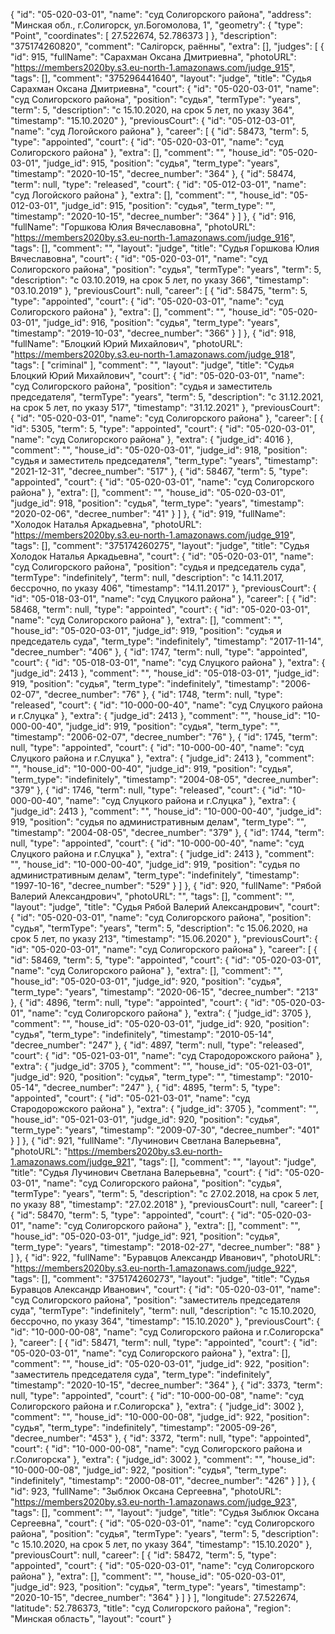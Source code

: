 {
    "id": "05-020-03-01",
    "name": "суд Солигорского района",
    "address": "Минская обл., г.Солигорск, ул.Богомолова, 1",
    "geometry": {
        "type": "Point",
        "coordinates": [
            27.522674,
            52.786373
        ]
    },
    "description": "375174260820",
    "comment": "Салігорск, раённы",
    "extra": [],
    "judges": [
        {
            "id": 915,
            "fullName": "Сарахман Оксана Дмитриевна",
            "photoURL": "https://members2020by.s3.eu-north-1.amazonaws.com/judge_915",
            "tags": [],
            "comment": "375296441640",
            "layout": "judge",
            "title": "Судья Сарахман Оксана Дмитриевна",
            "court": {
                "id": "05-020-03-01",
                "name": "суд Солигорского района",
                "position": "судья",
                "termType": "years",
                "term": 5,
                "description": "c 15.10.2020, на срок 5 лет, по указу 364",
                "timestamp": "15.10.2020"
            },
            "previousCourt": {
                "id": "05-012-03-01",
                "name": "суд Логойского района"
            },
            "career": [
                {
                    "id": 58473,
                    "term": 5,
                    "type": "appointed",
                    "court": {
                        "id": "05-020-03-01",
                        "name": "суд Солигорского района"
                    },
                    "extra": [],
                    "comment": "",
                    "house_id": "05-020-03-01",
                    "judge_id": 915,
                    "position": "судья",
                    "term_type": "years",
                    "timestamp": "2020-10-15",
                    "decree_number": "364"
                },
                {
                    "id": 58474,
                    "term": null,
                    "type": "released",
                    "court": {
                        "id": "05-012-03-01",
                        "name": "суд Логойского района"
                    },
                    "extra": [],
                    "comment": "",
                    "house_id": "05-012-03-01",
                    "judge_id": 915,
                    "position": "судья",
                    "term_type": "",
                    "timestamp": "2020-10-15",
                    "decree_number": "364"
                }
            ]
        },
        {
            "id": 916,
            "fullName": "Горшкова Юлия Вячеславовна",
            "photoURL": "https://members2020by.s3.eu-north-1.amazonaws.com/judge_916",
            "tags": [],
            "comment": "",
            "layout": "judge",
            "title": "Судья Горшкова Юлия Вячеславовна",
            "court": {
                "id": "05-020-03-01",
                "name": "суд Солигорского района",
                "position": "судья",
                "termType": "years",
                "term": 5,
                "description": "c 03.10.2019, на срок 5 лет, по указу 366",
                "timestamp": "03.10.2019"
            },
            "previousCourt": null,
            "career": [
                {
                    "id": 58475,
                    "term": 5,
                    "type": "appointed",
                    "court": {
                        "id": "05-020-03-01",
                        "name": "суд Солигорского района"
                    },
                    "extra": [],
                    "comment": "",
                    "house_id": "05-020-03-01",
                    "judge_id": 916,
                    "position": "судья",
                    "term_type": "years",
                    "timestamp": "2019-10-03",
                    "decree_number": "366"
                }
            ]
        },
        {
            "id": 918,
            "fullName": "Блоцкий Юрий Михайлович",
            "photoURL": "https://members2020by.s3.eu-north-1.amazonaws.com/judge_918",
            "tags": [
                "criminal"
            ],
            "comment": "",
            "layout": "judge",
            "title": "Судья Блоцкий Юрий Михайлович",
            "court": {
                "id": "05-020-03-01",
                "name": "суд Солигорского района",
                "position": "судья и заместитель председателя",
                "termType": "years",
                "term": 5,
                "description": "c 31.12.2021, на срок 5 лет, по указу 517",
                "timestamp": "31.12.2021"
            },
            "previousCourt": {
                "id": "05-020-03-01",
                "name": "суд Солигорского района"
            },
            "career": [
                {
                    "id": 5305,
                    "term": 5,
                    "type": "appointed",
                    "court": {
                        "id": "05-020-03-01",
                        "name": "суд Солигорского района"
                    },
                    "extra": {
                        "judge_id": 4016
                    },
                    "comment": "",
                    "house_id": "05-020-03-01",
                    "judge_id": 918,
                    "position": "судья и заместитель председателя",
                    "term_type": "years",
                    "timestamp": "2021-12-31",
                    "decree_number": "517"
                },
                {
                    "id": 58467,
                    "term": 5,
                    "type": "appointed",
                    "court": {
                        "id": "05-020-03-01",
                        "name": "суд Солигорского района"
                    },
                    "extra": [],
                    "comment": "",
                    "house_id": "05-020-03-01",
                    "judge_id": 918,
                    "position": "судья",
                    "term_type": "years",
                    "timestamp": "2020-02-06",
                    "decree_number": "41"
                }
            ]
        },
        {
            "id": 919,
            "fullName": "Холодок Наталья Аркадьевна",
            "photoURL": "https://members2020by.s3.eu-north-1.amazonaws.com/judge_919",
            "tags": [],
            "comment": "375174260275",
            "layout": "judge",
            "title": "Судья Холодок Наталья Аркадьевна",
            "court": {
                "id": "05-020-03-01",
                "name": "суд Солигорского района",
                "position": "судья и председатель суда",
                "termType": "indefinitely",
                "term": null,
                "description": "c 14.11.2017, бессрочно, по указу 406",
                "timestamp": "14.11.2017"
            },
            "previousCourt": {
                "id": "05-018-03-01",
                "name": "суд Слуцкого района"
            },
            "career": [
                {
                    "id": 58468,
                    "term": null,
                    "type": "appointed",
                    "court": {
                        "id": "05-020-03-01",
                        "name": "суд Солигорского района"
                    },
                    "extra": [],
                    "comment": "",
                    "house_id": "05-020-03-01",
                    "judge_id": 919,
                    "position": "судья и председатель суда",
                    "term_type": "indefinitely",
                    "timestamp": "2017-11-14",
                    "decree_number": "406"
                },
                {
                    "id": 1747,
                    "term": null,
                    "type": "appointed",
                    "court": {
                        "id": "05-018-03-01",
                        "name": "суд Слуцкого района"
                    },
                    "extra": {
                        "judge_id": 2413
                    },
                    "comment": "",
                    "house_id": "05-018-03-01",
                    "judge_id": 919,
                    "position": "судья",
                    "term_type": "indefinitely",
                    "timestamp": "2006-02-07",
                    "decree_number": "76"
                },
                {
                    "id": 1748,
                    "term": null,
                    "type": "released",
                    "court": {
                        "id": "10-000-00-40",
                        "name": "суд Слуцкого района и г.Слуцка"
                    },
                    "extra": {
                        "judge_id": 2413
                    },
                    "comment": "",
                    "house_id": "10-000-00-40",
                    "judge_id": 919,
                    "position": "судья",
                    "term_type": "",
                    "timestamp": "2006-02-07",
                    "decree_number": "76"
                },
                {
                    "id": 1745,
                    "term": null,
                    "type": "appointed",
                    "court": {
                        "id": "10-000-00-40",
                        "name": "суд Слуцкого района и г.Слуцка"
                    },
                    "extra": {
                        "judge_id": 2413
                    },
                    "comment": "",
                    "house_id": "10-000-00-40",
                    "judge_id": 919,
                    "position": "судья",
                    "term_type": "indefinitely",
                    "timestamp": "2004-08-05",
                    "decree_number": "379"
                },
                {
                    "id": 1746,
                    "term": null,
                    "type": "released",
                    "court": {
                        "id": "10-000-00-40",
                        "name": "суд Слуцкого района и г.Слуцка"
                    },
                    "extra": {
                        "judge_id": 2413
                    },
                    "comment": "",
                    "house_id": "10-000-00-40",
                    "judge_id": 919,
                    "position": "судья по административным делам",
                    "term_type": "",
                    "timestamp": "2004-08-05",
                    "decree_number": "379"
                },
                {
                    "id": 1744,
                    "term": null,
                    "type": "appointed",
                    "court": {
                        "id": "10-000-00-40",
                        "name": "суд Слуцкого района и г.Слуцка"
                    },
                    "extra": {
                        "judge_id": 2413
                    },
                    "comment": "",
                    "house_id": "10-000-00-40",
                    "judge_id": 919,
                    "position": "судья по административным делам",
                    "term_type": "indefinitely",
                    "timestamp": "1997-10-16",
                    "decree_number": "529"
                }
            ]
        },
        {
            "id": 920,
            "fullName": "Рябой Валерий Александрович",
            "photoURL": "",
            "tags": [],
            "comment": "",
            "layout": "judge",
            "title": "Судья Рябой Валерий Александрович",
            "court": {
                "id": "05-020-03-01",
                "name": "суд Солигорского района",
                "position": "судья",
                "termType": "years",
                "term": 5,
                "description": "c 15.06.2020, на срок 5 лет, по указу 213",
                "timestamp": "15.06.2020"
            },
            "previousCourt": {
                "id": "05-020-03-01",
                "name": "суд Солигорского района"
            },
            "career": [
                {
                    "id": 58469,
                    "term": 5,
                    "type": "appointed",
                    "court": {
                        "id": "05-020-03-01",
                        "name": "суд Солигорского района"
                    },
                    "extra": [],
                    "comment": "",
                    "house_id": "05-020-03-01",
                    "judge_id": 920,
                    "position": "судья",
                    "term_type": "years",
                    "timestamp": "2020-06-15",
                    "decree_number": "213"
                },
                {
                    "id": 4896,
                    "term": null,
                    "type": "appointed",
                    "court": {
                        "id": "05-020-03-01",
                        "name": "суд Солигорского района"
                    },
                    "extra": {
                        "judge_id": 3705
                    },
                    "comment": "",
                    "house_id": "05-020-03-01",
                    "judge_id": 920,
                    "position": "судья",
                    "term_type": "indefinitely",
                    "timestamp": "2010-05-14",
                    "decree_number": "247"
                },
                {
                    "id": 4897,
                    "term": null,
                    "type": "released",
                    "court": {
                        "id": "05-021-03-01",
                        "name": "суд Стародорожского района"
                    },
                    "extra": {
                        "judge_id": 3705
                    },
                    "comment": "",
                    "house_id": "05-021-03-01",
                    "judge_id": 920,
                    "position": "судья",
                    "term_type": "",
                    "timestamp": "2010-05-14",
                    "decree_number": "247"
                },
                {
                    "id": 4895,
                    "term": 5,
                    "type": "appointed",
                    "court": {
                        "id": "05-021-03-01",
                        "name": "суд Стародорожского района"
                    },
                    "extra": {
                        "judge_id": 3705
                    },
                    "comment": "",
                    "house_id": "05-021-03-01",
                    "judge_id": 920,
                    "position": "судья",
                    "term_type": "years",
                    "timestamp": "2009-07-30",
                    "decree_number": "401"
                }
            ]
        },
        {
            "id": 921,
            "fullName": "Лучинович Светлана Валерьевна",
            "photoURL": "https://members2020by.s3.eu-north-1.amazonaws.com/judge_921",
            "tags": [],
            "comment": "",
            "layout": "judge",
            "title": "Судья Лучинович Светлана Валерьевна",
            "court": {
                "id": "05-020-03-01",
                "name": "суд Солигорского района",
                "position": "судья",
                "termType": "years",
                "term": 5,
                "description": "c 27.02.2018, на срок 5 лет, по указу 88",
                "timestamp": "27.02.2018"
            },
            "previousCourt": null,
            "career": [
                {
                    "id": 58470,
                    "term": 5,
                    "type": "appointed",
                    "court": {
                        "id": "05-020-03-01",
                        "name": "суд Солигорского района"
                    },
                    "extra": [],
                    "comment": "",
                    "house_id": "05-020-03-01",
                    "judge_id": 921,
                    "position": "судья",
                    "term_type": "years",
                    "timestamp": "2018-02-27",
                    "decree_number": "88"
                }
            ]
        },
        {
            "id": 922,
            "fullName": "Буравцов Александр Иванович",
            "photoURL": "https://members2020by.s3.eu-north-1.amazonaws.com/judge_922",
            "tags": [],
            "comment": "375174260273",
            "layout": "judge",
            "title": "Судья Буравцов Александр Иванович",
            "court": {
                "id": "05-020-03-01",
                "name": "суд Солигорского района",
                "position": "заместитель председателя суда",
                "termType": "indefinitely",
                "term": null,
                "description": "c 15.10.2020, бессрочно, по указу 364",
                "timestamp": "15.10.2020"
            },
            "previousCourt": {
                "id": "10-000-00-08",
                "name": "суд Солигорского района и г.Солигорска"
            },
            "career": [
                {
                    "id": 58471,
                    "term": null,
                    "type": "appointed",
                    "court": {
                        "id": "05-020-03-01",
                        "name": "суд Солигорского района"
                    },
                    "extra": [],
                    "comment": "",
                    "house_id": "05-020-03-01",
                    "judge_id": 922,
                    "position": "заместитель председателя суда",
                    "term_type": "indefinitely",
                    "timestamp": "2020-10-15",
                    "decree_number": "364"
                },
                {
                    "id": 3373,
                    "term": null,
                    "type": "appointed",
                    "court": {
                        "id": "10-000-00-08",
                        "name": "суд Солигорского района и г.Солигорска"
                    },
                    "extra": {
                        "judge_id": 3002
                    },
                    "comment": "",
                    "house_id": "10-000-00-08",
                    "judge_id": 922,
                    "position": "судья",
                    "term_type": "indefinitely",
                    "timestamp": "2005-09-26",
                    "decree_number": "453"
                },
                {
                    "id": 3372,
                    "term": null,
                    "type": "appointed",
                    "court": {
                        "id": "10-000-00-08",
                        "name": "суд Солигорского района и г.Солигорска"
                    },
                    "extra": {
                        "judge_id": 3002
                    },
                    "comment": "",
                    "house_id": "10-000-00-08",
                    "judge_id": 922,
                    "position": "судья",
                    "term_type": "indefinitely",
                    "timestamp": "2000-08-01",
                    "decree_number": "426"
                }
            ]
        },
        {
            "id": 923,
            "fullName": "Зыблюк Оксана Сергеевна",
            "photoURL": "https://members2020by.s3.eu-north-1.amazonaws.com/judge_923",
            "tags": [],
            "comment": "",
            "layout": "judge",
            "title": "Судья Зыблюк Оксана Сергеевна",
            "court": {
                "id": "05-020-03-01",
                "name": "суд Солигорского района",
                "position": "судья",
                "termType": "years",
                "term": 5,
                "description": "c 15.10.2020, на срок 5 лет, по указу 364",
                "timestamp": "15.10.2020"
            },
            "previousCourt": null,
            "career": [
                {
                    "id": 58472,
                    "term": 5,
                    "type": "appointed",
                    "court": {
                        "id": "05-020-03-01",
                        "name": "суд Солигорского района"
                    },
                    "extra": [],
                    "comment": "",
                    "house_id": "05-020-03-01",
                    "judge_id": 923,
                    "position": "судья",
                    "term_type": "years",
                    "timestamp": "2020-10-15",
                    "decree_number": "364"
                }
            ]
        }
    ],
    "longitude": 27.522674,
    "latitude": 52.786373,
    "title": "суд Солигорского района",
    "region": "Минская область",
    "layout": "court"
}